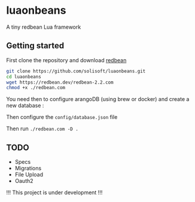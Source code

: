 # luaonbeans

A tiny redbean Lua framework

## Getting started

First clone the repository and download [redbean](https://redbean.dev)

```sh
git clone https://github.com/solisoft/luaonbeans.git
cd luaonbeans
wget https://redbean.dev/redbean-2.2.com
chmod +x ./redbean.com
```

You need then to configure arangoDB (using brew or docker) and create a new database :

Then configure the `config/database.json` file

Then run `./redbean.com -D .`

## TODO

- Specs
- Migrations
- File Upload
- Oauth2

!!! This project is under development !!!
